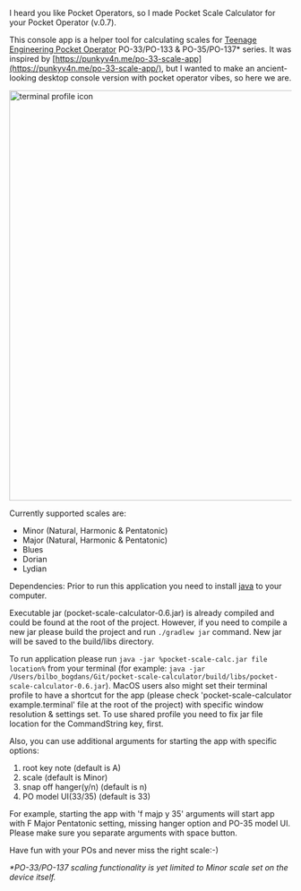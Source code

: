 I heard you like Pocket Operators, so I made Pocket Scale Calculator for your Pocket Operator (v.0.7).

This console app is a helper tool for calculating scales for [Teenage Engineering Pocket Operator](https://teenage.engineering/products/po) PO-33/PO-133 & PO-35/PO-137* series.
It was inspired by [https://punkyv4n.me/po-33-scale-app](https://punkyv4n.me/po-33-scale-app/), but I wanted to make an ancient-looking desktop console version with pocket operator vibes, so here we are.

<img width="733" alt="terminal profile icon" src="https://user-images.githubusercontent.com/107914638/174764479-71575b0c-8d04-44ac-a7aa-f6825d45ce23.png">

Currently supported scales are:
* Minor (Natural, Harmonic & Pentatonic)
* Major (Natural, Harmonic & Pentatonic)
* Blues
* Dorian
* Lydian

Dependencies: Prior to run this application you need to install [java](https://www.java.com/en/download/help/download_options.html) to your computer.

Executable jar (pocket-scale-calculator-0.6.jar) is already compiled and could be found at the root of the project. However, if you need to compile a new jar please build the project and run `./gradlew jar` command. New jar will be saved to the build/libs directory.

To run application please run `java -jar %pocket-scale-calc.jar file location%` from your terminal (for example: `java -jar /Users/bilbo_bogdans/Git/pocket-scale-calculator/build/libs/pocket-scale-calculator-0.6.jar`).
MacOS users also might set their terminal profile to have a shortcut for the app (please check 'pocket-scale-calculator example.terminal' file at the root of the project) with specific window resolution & settings set. To use shared profile you need to fix jar file location for the CommandString key, first.

Also, you can use additional arguments for starting the app with specific options:
1. root key note (default is A)
2. scale (default is Minor)
3. snap off hanger(y/n) (default is n)
4. PO model UI(33/35) (default is 33)

For example, starting the app with 'f majp y 35' arguments will start app with F Major Pentatonic setting, missing hanger option and PO-35 model UI. Please make sure you separate arguments with space button.

Have fun with your POs and never miss the right scale:-)

_*PO-33/PO-137 scaling functionality is yet limited to Minor scale set on the device itself._
